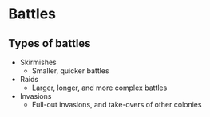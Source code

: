 # Battles

## Types of battles

- Skirmishes
  - Smaller, quicker battles
- Raids
  - Larger, longer, and more complex battles
- Invasions
  - Full-out invasions, and take-overs of other colonies
